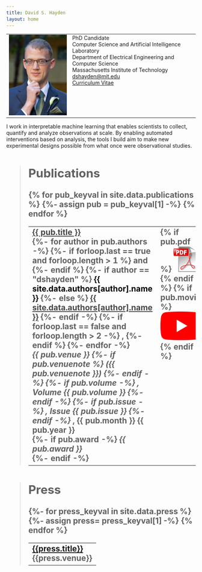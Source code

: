 ```yaml
---
title: David S. Hayden
layout: home
---
```


<table border="0" cellpadding="0">
<td valign="top" style="min-width:140px;">
<img src="/assets/david.jpg" width="160">
</td>
<td valign="top">
PhD Candidate<br/>
Computer Science and Artificial Intelligence Laboratory<br/>
Department of Electrical Engineering and Computer Science<br/>
Massachusetts Institute of Technology<br/>
<a href="mailto:dshayden@mit.edu">dshayden@mit.edu</a><br/>
<a href="/assets/dshayden-cv.pdf">Curriculum Vitae</a>
</td>
</table>

I work in interpretable machine learning that enables scientists to collect,
quantify and analyze observations at scale. By enabling automated interventions
based on analysis, the tools I build aim to make new experimental designs
possible from what once were observational studies.

<h2 class="Site under construction."</h2>

> <h2 class="tableheading">Publications</h2>
>
> <table border="0">
>   {% for pub_keyval in site.data.publications %}
>     <tr>
>       {%- assign pub = pub_keyval[1] -%}
>       <td>
>         <b><a href="{{pub_keyval[0]}}.html" style="color: #464646">{{ pub.title }}</a></b><br/>
>         {%- for author in pub.authors -%}
>           {%- if forloop.last == true and forloop.length > 1 %}
>             and
>           {%- endif %}
>           {%- if author == "dshayden" %}
>             <font color="#000000">{{ site.data.authors[author].name }}</font>
>           {%- else %}
>             <a href="{{- site.data.authors[author].site -}}" style="color: #464646">{{ site.data.authors[author].name }}</a>
>           {%- endif -%}
>           {%- if forloop.last == false and forloop.length > 2 -%}
>             ,
>           {%- endif %}
>         {%- endfor -%}<br/>
>         <i>{{ pub.venue }}
>         {%- if pub.venuenote %}
>         ({{ pub.venuenote }})
>         {%- endif -%}
>         {%- if pub.volume -%}
>         , Volume {{ pub.volume }}
>         {%- endif -%}
>         {%- if pub.issue -%}
>         , Issue {{ pub.issue }}
>         {%- endif -%}
>         </i>, {{ pub.month }} {{ pub.year }}<br/>
>         {%- if pub.award -%}
>           <i><b>{{ pub.award }}</b></i><br/>
>         {%- endif -%}
>       </td>
>       <td valign="top" width="20">
>         {% if pub.pdf %}
>           <a href="{{ pub.pdf }}"><img src="/assets/pdf.png" alt="pdf" /></a>
>         {% endif %}
>         {% if pub.movie %}
>           <a href="{{ pub.movie }}"><img src="/assets/movie.png" alt="youtube" /></a>
>         {% endif %}
>       </td>
>     </tr>
> {% endfor %}
> </table>


> <h2 class="tableheading">Press</h2>
>
> <table border="0">
> {%- for press_keyval in site.data.press %}
>   {%- assign press= press_keyval[1] -%}
>   <tr>
>   <td> 
>     <b><a href="{{press.url}}">{{press.title}}</a></b><br/>{{press.venue}}
>   </td>
>   </tr>
> {% endfor %}
> </table>


